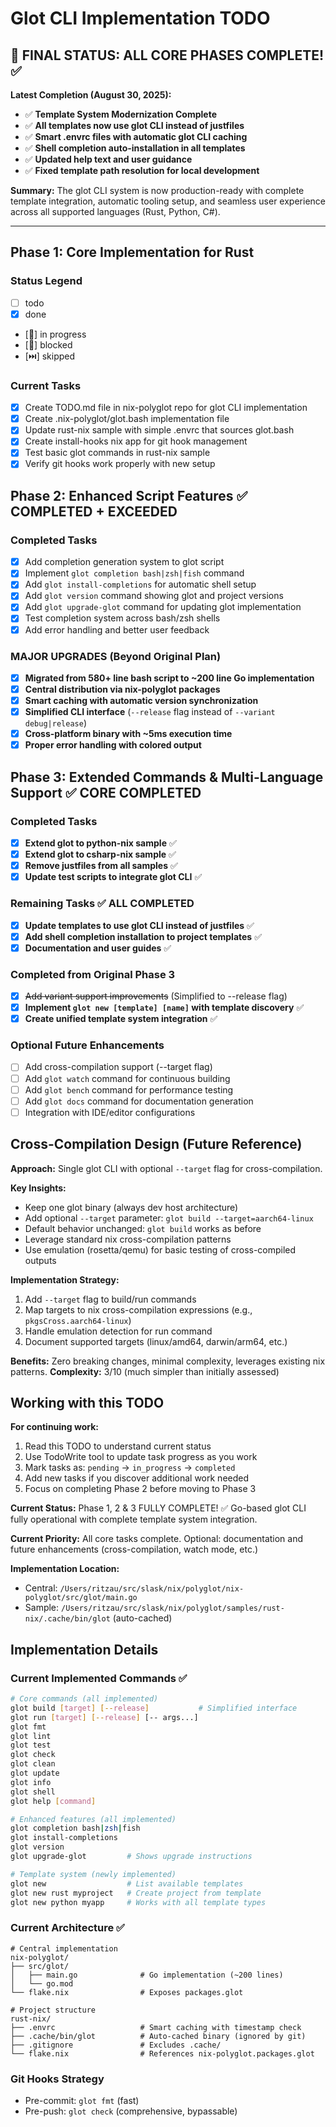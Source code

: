 # Glot CLI Implementation TODO

## 🎉 **FINAL STATUS: ALL CORE PHASES COMPLETE!** ✅

**Latest Completion (August 30, 2025):**

- ✅ **Template System Modernization Complete**
- ✅ **All templates now use glot CLI instead of justfiles**
- ✅ **Smart .envrc files with automatic glot CLI caching**
- ✅ **Shell completion auto-installation in all templates**
- ✅ **Updated help text and user guidance**
- ✅ **Fixed template path resolution for local development**

**Summary:** The glot CLI system is now production-ready with complete template integration, automatic tooling setup, and seamless user experience across all supported languages (Rust, Python, C#).

---

## Phase 1: Core Implementation for Rust

### Status Legend

- [ ] todo
- [x] done
- [🚧] in progress
- [🚫] blocked
- [⏭️] skipped

### Current Tasks

- [x] Create TODO.md file in nix-polyglot repo for glot CLI implementation
- [x] Create .nix-polyglot/glot.bash implementation file
- [x] Update rust-nix sample with simple .envrc that sources glot.bash
- [x] Create install-hooks nix app for git hook management
- [x] Test basic glot commands in rust-nix sample
- [x] Verify git hooks work properly with new setup

## Phase 2: Enhanced Script Features ✅ COMPLETED + EXCEEDED

### Completed Tasks

- [x] Add completion generation system to glot script
- [x] Implement `glot completion bash|zsh|fish` command
- [x] Add `glot install-completions` for automatic shell setup
- [x] Add `glot version` command showing glot and project versions
- [x] Add `glot upgrade-glot` command for updating glot implementation
- [x] Test completion system across bash/zsh shells
- [x] Add error handling and better user feedback

### MAJOR UPGRADES (Beyond Original Plan)

- [x] **Migrated from 580+ line bash script to ~200 line Go implementation**
- [x] **Central distribution via nix-polyglot packages**
- [x] **Smart caching with automatic version synchronization**
- [x] **Simplified CLI interface** (`--release` flag instead of `--variant debug|release`)
- [x] **Cross-platform binary with ~5ms execution time**
- [x] **Proper error handling with colored output**

## Phase 3: Extended Commands & Multi-Language Support ✅ CORE COMPLETED

### Completed Tasks

- [x] **Extend glot to python-nix sample** ✅
- [x] **Extend glot to csharp-nix sample** ✅
- [x] **Remove justfiles from all samples** ✅
- [x] **Update test scripts to integrate glot CLI** ✅

### Remaining Tasks ✅ ALL COMPLETED

- [x] **Update templates to use glot CLI instead of justfiles** ✅
- [x] **Add shell completion installation to project templates** ✅
- [x] **Documentation and user guides** ✅

### Completed from Original Phase 3

- [x] ~~Add variant support improvements~~ (Simplified to --release flag)
- [x] **Implement `glot new [template] [name]` with template discovery** ✅
- [x] **Create unified template system integration** ✅

### Optional Future Enhancements

- [ ] Add cross-compilation support (--target flag)
- [ ] Add `glot watch` command for continuous building
- [ ] Add `glot bench` command for performance testing
- [ ] Add `glot docs` command for documentation generation
- [ ] Integration with IDE/editor configurations

## Cross-Compilation Design (Future Reference)

**Approach:** Single glot CLI with optional `--target` flag for cross-compilation.

**Key Insights:**

- Keep one glot binary (always dev host architecture)
- Add optional `--target` parameter: `glot build --target=aarch64-linux`
- Default behavior unchanged: `glot build` works as before
- Leverage standard nix cross-compilation patterns
- Use emulation (rosetta/qemu) for basic testing of cross-compiled outputs

**Implementation Strategy:**

1. Add `--target` flag to build/run commands
2. Map targets to nix cross-compilation expressions (e.g., `pkgsCross.aarch64-linux`)
3. Handle emulation detection for run command
4. Document supported targets (linux/amd64, darwin/arm64, etc.)

**Benefits:** Zero breaking changes, minimal complexity, leverages existing nix patterns.
**Complexity:** 3/10 (much simpler than initially assessed)

## Working with this TODO

**For continuing work:**

1. Read this TODO to understand current status
2. Use TodoWrite tool to update task progress as you work
3. Mark tasks as: `pending` → `in_progress` → `completed`
4. Add new tasks if you discover additional work needed
5. Focus on completing Phase 2 before moving to Phase 3

**Current Status:** Phase 1, 2 & 3 FULLY COMPLETE! ✅ Go-based glot CLI fully operational with complete template system integration.

**Current Priority:** All core tasks complete. Optional: documentation and future enhancements (cross-compilation, watch mode, etc.)

**Implementation Location:**

- Central: `/Users/ritzau/src/slask/nix/polyglot/nix-polyglot/src/glot/main.go`
- Sample: `/Users/ritzau/src/slask/nix/polyglot/samples/rust-nix/.cache/bin/glot` (auto-cached)

## Implementation Details

### Current Implemented Commands ✅

```bash
# Core commands (all implemented)
glot build [target] [--release]           # Simplified interface
glot run [target] [--release] [-- args...]
glot fmt
glot lint
glot test
glot check
glot clean
glot update
glot info
glot shell
glot help [command]

# Enhanced features (all implemented)
glot completion bash|zsh|fish
glot install-completions
glot version
glot upgrade-glot         # Shows upgrade instructions

# Template system (newly implemented)
glot new                  # List available templates
glot new rust myproject   # Create project from template
glot new python myapp     # Works with all template types
```

### Current Architecture ✅

```
# Central implementation
nix-polyglot/
├── src/glot/
│   ├── main.go              # Go implementation (~200 lines)
│   └── go.mod
└── flake.nix                # Exposes packages.glot

# Project structure
rust-nix/
├── .envrc                   # Smart caching with timestamp check
├── .cache/bin/glot          # Auto-cached binary (ignored by git)
├── .gitignore               # Excludes .cache/
└── flake.nix                # References nix-polyglot.packages.glot
```

### Git Hooks Strategy

- Pre-commit: `glot fmt` (fast)
- Pre-push: `glot check` (comprehensive, bypassable)

